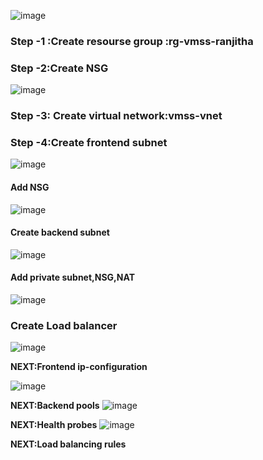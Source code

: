 

![image](https://github.com/user-attachments/assets/484f5e25-a0d6-400e-8bf6-f287999d6f05)








### Step -1 :Create resourse group :**rg-vmss-ranjitha**
### Step -2:Create NSG
![image](https://github.com/user-attachments/assets/da5a9ac8-e9b7-45dd-af28-6280ac19c557)

### Step -3: Create virtual network:**vmss-vnet**

### Step -4:Create frontend subnet
![image](https://github.com/user-attachments/assets/de8c7e1b-5c55-4908-a2a0-cf0e17db681d)

#### Add NSG

![image](https://github.com/user-attachments/assets/8cc31740-813c-4e6f-9e0b-db8ea3a0537b)

#### Create backend subnet

![image](https://github.com/user-attachments/assets/31056f24-ac8d-4dab-829b-9132fae74b64)

#### Add private subnet,NSG,NAT

![image](https://github.com/user-attachments/assets/b724c96e-c3b2-4b1e-9610-c2fadcb1f9e0)

### Create Load balancer
![image](https://github.com/user-attachments/assets/1df51568-e3ed-4814-8f26-fa899eeb58bb)

**NEXT:Frontend ip-configuration**

![image](https://github.com/user-attachments/assets/82747947-e7fd-4df8-a8ee-2824c71d93bf)

**NEXT:Backend pools**
![image](https://github.com/user-attachments/assets/31ede0de-a8ab-4294-8a3d-865d631d0550)

**NEXT:Health probes**
![image](https://github.com/user-attachments/assets/493b9f08-28b4-4526-9eb9-f1f4fc16abc9)

**NEXT:Load balancing rules**
